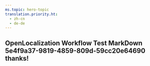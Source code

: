```yaml
---
ms.topic: hero-topic
translation.priority.ht: 
  - zh-cn
  - de-de
---
```

## OpenLocalization Workflow Test MarkDown 5e4f9a37-9819-4859-809d-59cc20e64690 thanks!
